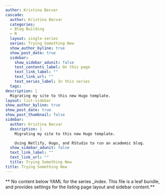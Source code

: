 ```yaml
---
author: Kristina Becvar
cascade:
  author: Kristina Becvar
  categories:
  - Blog Building
  - R
  layout: single-series
  series: Trying Something New
  show_author_byline: true
  show_post_date: true
  sidebar:
    show_sidebar_adunit: false
    text_contents_label: On this page
    text_link_label: ""
    text_link_url: ""
    text_series_label: In this series
  tags:
description: |
  Migrating my site to this new Hugo template.
layout: list-sidebar
show_author_byline: true
show_post_date: true
show_post_thumbnail: false
sidebar:
  author: Kristina Becvar
  description: |
    Migrating my site to this new Hugo template.

    Using Netlify, Hugo, and RStudio to run an academic blog.
  show_sidebar_adunit: false
  text_link_label: ""
  text_link_url: ""
  title: Trying Something New
title: Trying Something New
---
```


** No content below YAML for the series _index. This file is a leaf bundle, and provides settings for the listing page layout and sidebar content.**